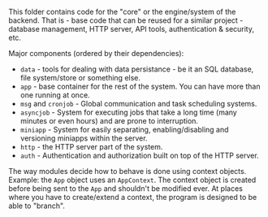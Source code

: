 This folder contains code for the "core" or the engine/system of the backend.
That is - base code that can be reused for a similar project - database management, HTTP server, API tools, authentication & security, etc.

Major components (ordered by their dependencies):
- `data` - tools for dealing with data persistance - be it an SQL database, file system/store or something else.
- `app` - base container for the rest of the system. You can have more than one running at once.
- `msg` and `cronjob` - Global communication and task scheduling systems.
- `asyncjob` - System for executing jobs that take a long time (many minutes or even hours) and are prone to interruption.
- `miniapp` - System for easily separating, enabling/disabling and versioning miniapps within the server.
- `http` - the HTTP server part of the system.
- `auth` - Authentication and authorization built on top of the HTTP server.

The way modules decide how to behave is done using context objects.
Example: the `App` object uses an `AppContext`.
The context object is created before being sent to the `App` and shouldn't be modified ever.
At places where you have to create/extend a context, the program is designed to be able to "branch".
